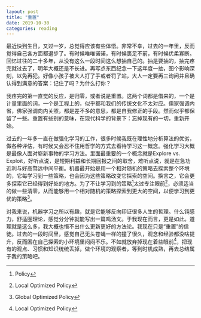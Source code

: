 ```yaml
---
layout: post
title: "重置"
date: 2019-10-30
categories: reading
---
```


最近快到生日，又过一岁，总觉得应该有些体悟。非常不幸，过去的一年里，反而觉得自己各方面都退步了。有时候唯唯诺诺，有时候裹足不前，有时候优柔寡断。回忆过往的二十多年，从没有这么一段时间这么想抽自己的。抽是要抽的，抽完疼完就过去了，明年大概还是不长进。再写点东西纪念一下这年度一抽，图个影响深刻，以免再犯。好像小孩子被大人打了手或者罚了站，大人一定要再三询问并且确认得到满意的答案：记住了吗？为什么打你？

我疼完的第一直觉的反应，是归零，或者说是重置。这两个词都是借来的，一个是计量里面的词，一个是工程上的，似乎都和我们的传统文化不太对应。儒家强调内省，佛家强调向内关照，都是差不多的意思，都是自我修正的手段。然而似乎都保留了一些。重置有些别的意味，在现代科学的背景下：忘掉现有的一切，重新开始。

过去的一年多一直在做强化学习的工作，很多时候我既在理性地分析算法的优劣，做各种评估，有时候又会忍不住用哲学的方式去看待学习这一概念。强化学习大概是最像人面对崭新事物的学习方法。里面最重要的一个概念就是Explore vs. Exploit，好听点说，是短期利益和长期回报之间的取舍，难听点说，就是在急功近利与好高骛远中间平衡。机器最开始是用一个相对随机的策略去探索整个环境的，它每学习到一些策略，也会因为这些策略改变它探索的空间。换言之，它会更多探索它已经得到好处的地方。为了不让学习到的策略[^1]太过专注眼前[^2]，必须适当的做一些清零，从而能够用一个相对随机的策略探索到更大的空间，以便学习到更优的策略[^3]。

对我来说，机器学习之所以有趣，就是它能够反向印证很多人生的哲理。什么钝感力，舒适圈理论，感觉分分钟就能写出一篇鸡汤文。于我现在而言，更是如此。道理就是这么多，我大概也悟不出什么更新更好的方法论。我现在只是“重置”的信徒。过去的一段时间里，感觉自己无头苍蝇一样的撞了很久，观念和经验都没啥提升，反而困在自己探索的小环境里闷闷不乐。不如就放弃掉现在着些眼前[^2]，把现有的观点、习惯和知识统统丢掉，做个环境的观察者，等到时机成熟，再去总结属于我的策略吧。

[^1]: Policy
[^2]: Local Optimized Policy
[^3]: Global Optimized Policy